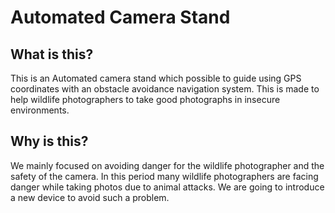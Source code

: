 # Automated Camera Stand
## What is this?
This is an Automated camera stand which possible to guide using GPS coordinates with an obstacle avoidance navigation system. This is made to help wildlife photographers to take good photographs in insecure environments.

## Why is this?
We mainly focused on avoiding danger for the wildlife photographer and the safety of the camera. In this period many wildlife photographers are facing danger while taking photos due to animal attacks. We are going to introduce a new device to avoid such a problem.
